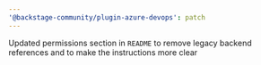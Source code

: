 ```yaml
---
'@backstage-community/plugin-azure-devops': patch
---
```


Updated permissions section in `README` to remove legacy backend references and to make the instructions more clear
